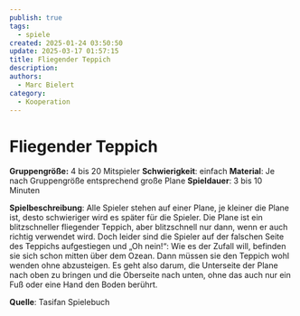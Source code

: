 ```yaml
---
publish: true
tags:
  - spiele
created: 2025-01-24 03:50:50
update: 2025-03-17 01:57:15
title: Fliegender Teppich
description: 
authors:
  - Marc Bielert
category:
  - Kooperation
---
```


# Fliegender Teppich

**Gruppengröße:** 4 bis 20 Mitspieler
**Schwierigkeit**: einfach
**Material**: Je nach Gruppengröße entsprechend große Plane
**Spieldauer**: 3 bis 10 Minuten

**Spielbeschreibung**:
Alle Spieler stehen auf einer Plane, je kleiner die Plane ist, desto schwieriger wird es später für die Spieler. Die Plane ist ein blitzschneller fliegender Teppich, aber blitzschnell nur dann, wenn er auch richtig verwendet wird. Doch leider sind die Spieler auf der falschen Seite des Teppichs aufgestiegen und „Oh nein!“: Wie es der Zufall will, befinden sie sich schon mitten über dem Ozean. Dann müssen sie den Teppich wohl wenden ohne abzusteigen. Es geht also darum, die Unterseite der Plane nach oben zu bringen und die Oberseite nach unten, ohne das auch nur ein Fuß oder eine Hand den Boden berührt.

**Quelle**:
Tasifan Spielebuch